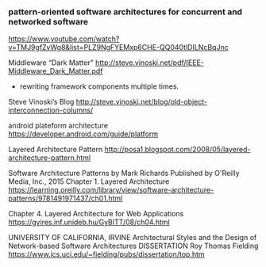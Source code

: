 
### pattern-oriented software architectures for concurrent and networked software
https://www.youtube.com/watch?v=TMJ9gfZvWg8&list=PLZ9NgFYEMxp6CHE-QQ040tlDILNcBqJnc

Middleware
“Dark Matter”
http://steve.vinoski.net/pdf/IEEE-Middleware_Dark_Matter.pdf
 - rewriting framework components multiple times.
	

Steve Vinoski’s Blog
http://steve.vinoski.net/blog/old-object-interconnection-columns/

android plateform architecture
https://developer.android.com/guide/platform

Layered Architecture Pattern
http://posa1.blogspot.com/2008/05/layered-architecture-pattern.html



Software Architecture Patterns
by Mark Richards
Published by O'Reilly Media, Inc., 2015
Chapter 1. Layered Architecture
https://learning.oreilly.com/library/view/software-architecture-patterns/9781491971437/ch01.html


Chapter 4. Layered Architecture for Web Applications
https://gyires.inf.unideb.hu/GyBITT/08/ch04.html


UNIVERSITY OF CALIFORNIA, IRVINE
Architectural Styles and the Design of Network-based Software Architectures
DISSERTATION
Roy Thomas Fielding
https://www.ics.uci.edu/~fielding/pubs/dissertation/top.htm















































